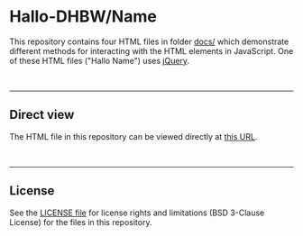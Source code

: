 # Hallo-DHBW/Name #

This repository contains four HTML files in folder [docs/](docs/) which demonstrate different methods for interacting with the HTML elements in JavaScript.
One of these HTML files ("Hallo Name") uses [jQuery](https://jquery.com).

<br>

----
## Direct view ##

The HTML file in this repository can be viewed directly at [this URL](https://mdecker-mobilecomputing.github.io/HTML_HalloApps/index.html).

<br>

----
## License ##

See the [LICENSE file](LICENSE.md) for license rights and limitations (BSD 3-Clause License) for the files in this repository.
